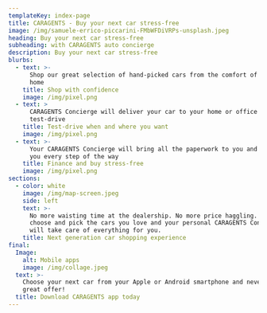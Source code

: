 ```yaml
---
templateKey: index-page
title: CARAGENTS - Buy your next car stress-free
image: /img/samuele-errico-piccarini-FMbWFDiVRPs-unsplash.jpeg
heading: Buy your next car stress-free
subheading: with CARAGENTS auto concierge
description: Buy your next car stress-free
blurbs:
  - text: >-
      Shop our great selection of hand-picked cars from the comfort of your
      home 
    title: Shop with confidence
    image: /img/pixel.png
  - text: >
      CARAGENTS Concierge will deliver your car to your home or office for a
      test-drive
    title: Test-drive when and where you want
    image: /img/pixel.png
  - text: >-
      Your CARAGENTS Concierge will bring all the paperwork to you and will help
      you every step of the way
    title: Finance and buy stress-free
    image: /img/pixel.png
sections:
  - color: white
    image: /img/map-screen.jpeg
    side: left
    text: >-
      No more waisting time at the dealership. No more price haggling. Just
      choose and pick the cars you love and your personal CARAGENTS Concierge
      will take care of everything for you.
    title: Next generation car shopping experience
final:
  Image:
    alt: Mobile apps
    image: /img/collage.jpeg
  text: >-
    Choose your next car from your Apple or Android smartphone and never miss a
    great offer!
  title: Download CARAGENTS app today
---
```


